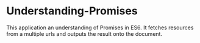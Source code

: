 # Understanding-Promises
This application an understanding of Promises in ES6. It fetches resources from a multiple urls and outputs the result onto the document.